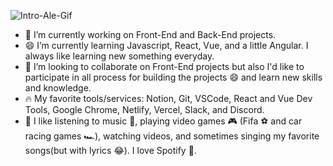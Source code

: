 ![Intro-Ale-Gif](https://github.com/alxmcr/alxmcr/blob/master/assets/IntroAlejandro.gif?raw=true)

- 🚀 I’m currently working on Front-End and Back-End projects.
- 😄 I’m currently learning Javascript, React, Vue, and a little Angular. I always like learning new something everyday.
- 💪 I’m looking to collaborate on Front-End projects but also I'd like to participate in all process for building the projects 😄 and learn new skills and knowledge.
- 🔥 My favorite tools/services: Notion, Git, VSCode, React and Vue Dev Tools, Google Chrome, Netlify, Vercel, Slack, and Discord.
- 🤩 I like listening to music 🎵, playing video games 🎮 (Fifa ⚽ and car racing games 🏎️), watching videos, and sometimes singing my favorite songs(but with lyrics 😂). I love Spotify 💚.


<!--
**alxmcr/alxmcr** is a ✨ _special_ ✨ repository because its `README.md` (this file) appears on your GitHub profile.

Here are some ideas to get you started:

- 🔭 I’m currently working on ...
- 🌱 I’m currently learning ...
- 👯 I’m looking to collaborate on ...
- 🤔 I’m looking for help with ...
- 💬 Ask me about ...
- 📫 How to reach me: ...
- 😄 Pronouns: ...
- ⚡ Fun fact: ...
-->
